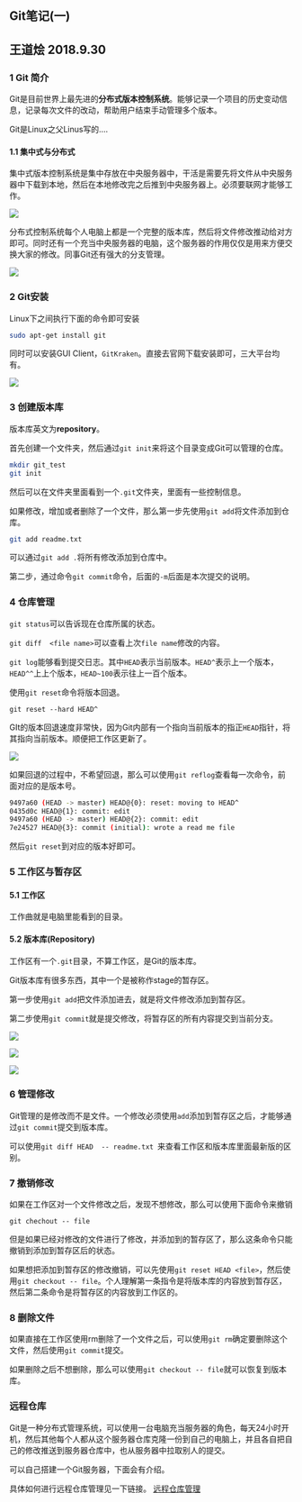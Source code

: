 ## Git笔记(一)
## 王道烩  2018.9.30

### 1 Git 简介

Git是目前世界上最先进的**分布式版本控制系统**。能够记录一个项目的历史变动信息，记录每次文件的改动，帮助用户结束手动管理多个版本。

Git是Linux之父Linus写的....

#### 1.1 集中式与分布式

集中式版本控制系统是集中存放在中央服务器中，干活是需要先将文件从中央服务器中下载到本地，然后在本地修改完之后推到中央服务器上。必须要联网才能够工作。

![](./images/集中式系统.jpeg)

分布式控制系统每个人电脑上都是一个完整的版本库，然后将文件修改推动给对方即可。同时还有一个充当中央服务器的电脑，这个服务器的作用仅仅是用来方便交换大家的修改。同事Git还有强大的分支管理。

![](./images/分布式系统.jpeg)

### 2 Git安装

Linux下之间执行下面的命令即可安装

```bash
sudo apt-get install git
```

同时可以安装GUI Client，`GitKraken`。直接去官网下载安装即可，三大平台均有。

![](./images/GitKraken.png)

### 3 创建版本库

版本库英文为**repository**。

首先创建一个文件夹，然后通过`git init`来将这个目录变成Git可以管理的仓库。

```bash
mkdir git_test
git init
```

然后可以在文件夹里面看到一个`.git`文件夹，里面有一些控制信息。

如果修改，增加或者删除了一个文件，那么第一步先使用`git add`将文件添加到仓库。

```bash
git add readme.txt
```
可以通过`git add .`将所有修改添加到仓库中。

第二步，通过命令`git commit`命令，后面的`-m`后面是本次提交的说明。

### 4 仓库管理

`git status`可以告诉现在仓库所属的状态。

`git diff  <file name>`可以查看上次`file name`修改的内容。

`git log`能够看到提交日志。其中`HEAD`表示当前版本。`HEAD^`表示上一个版本，`HEAD^^`上上个版本，`HEAD~100`表示往上一百个版本。

使用`git reset`命令将版本回退。

```
git reset --hard HEAD^
```

GIt的版本回退速度非常快，因为Git内部有一个指向当前版本的指正`HEAD`指针，将其指向当前版本。顺便把工作区更新了。

![](./images/Git指针.jpeg)

如果回退的过程中，不希望回退，那么可以使用`git reflog`查看每一次命令，前面对应的是版本号。

```bash
9497a60 (HEAD -> master) HEAD@{0}: reset: moving to HEAD^
0435d0c HEAD@{1}: commit: edit
9497a60 (HEAD -> master) HEAD@{2}: commit: edit
7e24527 HEAD@{3}: commit (initial): wrote a read me file
```

然后`git reset`到对应的版本好即可。

### 5 工作区与暂存区

#### 5.1 工作区

工作曲就是电脑里能看到的目录。

#### 5.2 版本库(Repository)

工作区有一个`.git`目录，不算工作区，是Git的版本库。

Git版本库有很多东西，其中一个是被称作stage的暂存区。

第一步使用`git add`把文件添加进去，就是将文件修改添加到暂存区。

第二步使用`git commit`就是提交修改，将暂存区的所有内容提交到当前分支。

![](./images/Git理解1.jpeg)

![](./images/Git理解2.jpeg)

![](./images/Git理解3.jpeg)

### 6 管理修改

Git管理的是修改而不是文件。一个修改必须使用`add`添加到暂存区之后，才能够通过`git commit`提交到版本库。

可以使用`git diff HEAD  -- readme.txt `来查看工作区和版本库里面最新版的区别。

### 7 撤销修改

如果在工作区对一个文件修改之后，发现不想修改，那么可以使用下面命令来撤销

`git chechout -- file`

但是如果已经对修改的文件进行了修改，并添加到的暂存区了，那么这条命令只能撤销到添加到暂存区后的状态。

如果想把添加到暂存区的修改撤销，可以先使用`git reset HEAD <file>`，然后使用`git checkout -- file`。个人理解第一条指令是将版本库的内容放到暂存区，然后第二条命令是将暂存区的内容放到工作区的。

### 8 删除文件

如果直接在工作区使用rm删除了一个文件之后，可以使用`git rm`确定要删除这个文件，然后使用`git commit`提交。

如果删除之后不想删除，那么可以使用`git checkout -- file`就可以恢复到版本库。

### 远程仓库

Git是一种分布式管理系统，可以使用一台电脑充当服务器的角色，每天24小时开机，然后其他每个人都从这个服务器仓库克隆一份到自己的电脑上，并且各自把自己的修改推送到服务器仓库中，也从服务器中拉取别人的提交。

可以自己搭建一个Git服务器，下面会有介绍。

具体如何进行远程仓库管理见一下链接。
[远程仓库管理](https://www.liaoxuefeng.com/wiki/0013739516305929606dd18361248578c67b8067c8c017b000/001374385852170d9c7adf13c30429b9660d0eb689dd43a000)

